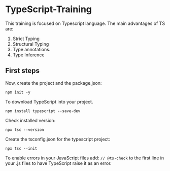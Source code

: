 # TypeScript-Training

This training is focused on Typescript language. The main advantages of TS are:

1. Strict Typing
2. Structural Typing
3. Type annotations.
4. Type Inference

## First steps

Now, create the project and the package.json:

`npm init -y`

To download TypeScript into your project.

`npm install typescript --save-dev`

Check installed version:

`npx tsc --version`

Create the tsconfig.json for the typescript project:

`npx tsc --init`

To enable errors in your JavaScript files add: `// @ts-check` to the first line in your .js files to have TypeScript raise it as an error.
